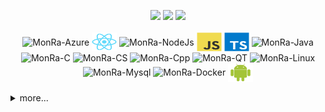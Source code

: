 <!--Hello
<h2><img src="https://emojis.slackmojis.com/emojis/images/1531849430/4246/blob-sunglasses.gif?1531849430" width="30"/> Hi 👋 , I'm MonRá! <img src="https://media.giphy.com/media/12oufCB0MyZ1Go/giphy.gif" width="50"></h2>
-->

<div>
  </p>
  <div align="center">
   <a href="https://www.facebook.com/ramon.chaib" target="_blank"><img src="https://img.shields.io/badge/-Facebook-%230077B5?style=for-the-badge&logo=facebook&logoColor=white" target="_blank"></a> 
  <a href="https://www.instagram.com/monrapps/" target="_blank"><img src="https://img.shields.io/badge/-Instagram-%23E4405F?style=for-the-badge&logo=instagram&logoColor=white" target="_blank"></a>
  <a href="https://www.linkedin.com/in/ramon-chaib-27007635/" target="_blank"><img src="https://img.shields.io/badge/-LinkedIn-%230077B5?style=for-the-badge&logo=linkedin&logoColor=white" target="_blank"></a>   
</div>
  
 <div style="display: inline_block" align="center"><br>
  <img align="center" alt="MonRa-Azure" height="30" width="40" src="https://cdn.jsdelivr.net/gh/devicons/devicon/icons/azure/azure-original.svg">
  <img align="center" alt="MonRa-React" height="30" width="40" src="https://raw.githubusercontent.com/devicons/devicon/master/icons/react/react-original.svg">
  <img align="center" alt="MonRa-NodeJs" height="30" width="40" src="https://cdn.jsdelivr.net/gh/devicons/devicon/icons/nodejs/nodejs-original.svg">
  <img align="center" alt="MonRa-Js" height="30" width="40" src="https://raw.githubusercontent.com/devicons/devicon/master/icons/javascript/javascript-original.svg">     <img align="center" alt="MonRa-Ts" height="30" width="40" src="https://raw.githubusercontent.com/devicons/devicon/master/icons/typescript/typescript-original.svg">
  <img align="center" alt="MonRa-Java" height="30" width="40" src="https://cdn.jsdelivr.net/gh/devicons/devicon/icons/java/java-original.svg">
  <img align="center" alt="MonRa-C" height="30" width="40" src="https://cdn.jsdelivr.net/gh/devicons/devicon/icons/c/c-original.svg">
  <img align="center" alt="MonRa-CS" height="30" width="40" src="https://cdn.jsdelivr.net/gh/devicons/devicon/icons/csharp/csharp-original.svg">
  <img align="center" alt="MonRa-Cpp" height="30" width="40" src="https://cdn.jsdelivr.net/gh/devicons/devicon/icons/cplusplus/cplusplus-original.svg">
  <img align="center" alt="MonRa-QT" height="30" width="40" src="https://cdn.jsdelivr.net/gh/devicons/devicon/icons/qt/qt-original.svg">
  <img align="center" alt="MonRa-Linux" height="30" width="40" src="https://cdn.jsdelivr.net/gh/devicons/devicon/icons/linux/linux-original.svg">
  <img align="center" alt="MonRa-Mysql" height="30" width="40" src="https://cdn.jsdelivr.net/gh/devicons/devicon/icons/mysql/mysql-original.svg">
  <img align="center" alt="MonRa-Docker" height="30" width="40" src="https://cdn.jsdelivr.net/gh/devicons/devicon/icons/docker/docker-original.svg">  
  <img align="center" alt="MonRa-Android" height="30" width="40" src="https://github.com/devicons/devicon/blob/master/icons/android/android-original.svg">
  
</div>
</a>

</br>
<!--
[![github activity graph](https://activity-graph.herokuapp.com/graph?username=monrapps&theme=chartreuse-dark)](https://github.com/monrapps/)
-->
<div>
<details>
      <summary>more...</summary>
      
<!--
### <img src="https://media.giphy.com/media/VgCDAzcKvsR6OM0uWg/giphy.gif" width="50"> A little more about me...  

```javascript
const monra = {
    pronouns: "He" | "Him",
    code: ["any"],
    askMeAbout: ["any"],
    technologies: {
        backEnd: {
            js: ["any"],
        },
        mobileApp: {
            native: ["Android Development"]
        },
        devOps: ["AWS", "Docker🐳", "Route53", "Nginx"],
        databases: ["mongo", "MySql", "sqlite"],
        misc: ["Firebase", "Socket.IO", "selenium", "open-cv", "php", "SuiteApp"]
    },
    architecture: ["Serverless Architecture", "Progressive web applications", "Single page applications"],
    currentFocus: "Building Robots to ease opertations",
    funFact: "There are two ways to write error-free programs; only the third one works"
};
```
-->

---
<!--START_SECTION:waka-->
![Code Time](http://img.shields.io/badge/Code%20Time-1%2C018%20hrs%2050%20mins-blue)

![Profile Views](http://img.shields.io/badge/Profile%20Views-1-blue)

![Lines of code](https://img.shields.io/badge/From%20Hello%20World%20I%27ve%20Written-3.1%20million%20lines%20of%20code-blue)

**🐱 My GitHub Data** 

> 📦 47.2 kB Used in GitHub's Storage 
 > 
> 🏆 2,611 Contributions in the Year 2024
 > 
> 🚫 Not Opted to Hire
 > 
> 📜 24 Public Repositories 
 > 
> 🔑 19 Private Repositories 
 > 
**I'm an Early 🐤** 

```text
🌞 Morning                8379 commits        █████████░░░░░░░░░░░░░░░░   35.04 % 
🌆 Daytime                10996 commits       ███████████░░░░░░░░░░░░░░   45.99 % 
🌃 Evening                3741 commits        ████░░░░░░░░░░░░░░░░░░░░░   15.65 % 
🌙 Night                  794 commits         █░░░░░░░░░░░░░░░░░░░░░░░░   03.32 % 
```
📅 **I'm Most Productive on Thursday** 

```text
Monday                   4426 commits        █████░░░░░░░░░░░░░░░░░░░░   18.51 % 
Tuesday                  4425 commits        █████░░░░░░░░░░░░░░░░░░░░   18.51 % 
Wednesday                4558 commits        █████░░░░░░░░░░░░░░░░░░░░   19.06 % 
Thursday                 5087 commits        █████░░░░░░░░░░░░░░░░░░░░   21.28 % 
Friday                   3199 commits        ███░░░░░░░░░░░░░░░░░░░░░░   13.38 % 
Saturday                 1281 commits        █░░░░░░░░░░░░░░░░░░░░░░░░   05.36 % 
Sunday                   934 commits         █░░░░░░░░░░░░░░░░░░░░░░░░   03.91 % 
```


📊 **This Week I Spent My Time On** 

```text
🕑︎ Time Zone: America/Sao_Paulo

💬 Programming Languages: 
C++                      9 hrs 57 mins       ███████████████░░░░░░░░░░   59.35 % 
Python                   2 hrs 18 mins       ███░░░░░░░░░░░░░░░░░░░░░░   13.70 % 
C                        1 hr 14 mins        ██░░░░░░░░░░░░░░░░░░░░░░░   07.42 % 
Bash                     51 mins             █░░░░░░░░░░░░░░░░░░░░░░░░   05.14 % 
INI                      44 mins             █░░░░░░░░░░░░░░░░░░░░░░░░   04.46 % 

🔥 Editors: 
VS Code                  16 hrs 47 mins      █████████████████████████   100.00 % 

🐱‍💻 Projects: 
fw_tal_platformio        12 hrs 30 mins      ███████████████████░░░░░░   74.50 % 
fakommit                 3 hrs 11 mins       █████░░░░░░░░░░░░░░░░░░░░   19.01 % 
Markdown                 51 mins             █░░░░░░░░░░░░░░░░░░░░░░░░   05.08 % 
Unknown Project          14 mins             ░░░░░░░░░░░░░░░░░░░░░░░░░   01.40 % 
repo                     0 secs              ░░░░░░░░░░░░░░░░░░░░░░░░░   00.01 % 

💻 Operating System: 
Windows                  13 hrs 37 mins      ████████████████████░░░░░   81.16 % 
WSL                      3 hrs 9 mins        █████░░░░░░░░░░░░░░░░░░░░   18.84 % 
```

**I Mostly Code in C** 

```text
C                        14 repos            █████░░░░░░░░░░░░░░░░░░░░   20.59 % 
JavaScript               7 repos             ███░░░░░░░░░░░░░░░░░░░░░░   10.29 % 
TypeScript               6 repos             ██░░░░░░░░░░░░░░░░░░░░░░░   08.82 % 
HTML                     5 repos             ██░░░░░░░░░░░░░░░░░░░░░░░   07.35 % 
Python                   4 repos             █░░░░░░░░░░░░░░░░░░░░░░░░   05.88 % 
```



**Timeline**

![Lines of Code chart](https://raw.githubusercontent.com/monrapps/monrapps/master/assets/bar_graph.png)


 Last Updated on 26/12/2024 21:39:00 UTC
<!--END_SECTION:waka-->
